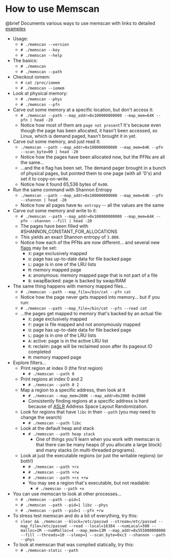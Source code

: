 How to use Memscan
==================

@brief Documents various ways to use memscan with links to 
       detailed [examples](examples/EXAMPLES.md)

- Usage:  
  - `# ./memscan --version`
  - `# ./memscan --key`
  - `# ./memscan --help`
- The basics:  
  - `# ./memscan`
  - `# ./memscan --path`
- Checkout iomem:  
  - `# cat /proc/iomem`
  - `# ./memscan --iomem`
- Look at physical memory:  
  - `# ./memscan --phys`
  - `# ./memscan --pfn`
- Carve out some memory at a specific location, but don't access it:
    - `# ./memscan --path --map_addr=0x100000000000 --map_mem=64K --pfn | head -20`
    - Notice how most of them are `page not present`?  It's because even though
      the page has been allocated, it hasn't been accessed, so Linux, which is
      demand paged, hasn't brought it in yet.
- Carve out some memory, and just read it:
    - `./memscan --path --map_addr=0x100000000000 --map_mem=64K --pfn --scan_byte=00 | head -20`
    - Notice how the pages have been allocated now, but the PFNs are all the same...
    - ...and the `0` flag has been set.  The demand pager brought in a bunch of
      physical pages, but pointed them to one page (with all '0's) and set it to
      copy-on-write.
    - Notice how it found 65,536 bytes of `0x00`.
- Run the same command with Shannon Entropy
    - `./memscan --path --map_addr=0x100000000000 --map_mem=64K --pfn --shannon | head -20`
    - Notice how all pages have `No entropy` -- all the values are the same
- Carve out some memory and write to it:
    - `# ./memscan --path --map_addr=0x100000000000 --map_mem=64K --pfn --shannon --fill | head -20`
    - The pages have been filled with #SHANNON_CONSTANT_FOR_ALLOCATIONS
    - This yields an exact Shannon entropy of `3.000`.
    - Notice how each of the PFNs are now different... and several new
      [flags](KEY.md) may be set:
        - `X`:   page exclusively mapped
        - `U`:   page has up-to-date data for file backed page
        - `L`:   page is in one of the LRU lists
        - `M`:   memory mapped page
        - `A`:   anonymous: memory mapped page that is not part of a file
        - `B`:   swapBacked: page is backed by swap/RAM
- The same thing happens with memory mapped files...
    - `# ./memscan --path --map_file=/bin/cat --pfn cat`
    - Notice how the page never gets mapped into memory... but if you run:
    - `# ./memscan --path --map_file=/bin/cat --pfn --read cat`
    - ...the pages get mapped to memory that's backed by an actual file:
        - `X`:   page exclusively mapped
        - `F`:   page is file mapped and not anonymously mapped
        - `U`:   page has up-to-date data for file backed page
        - `L`:   page is in one of the LRU lists
        - `A`:   active: page is in the active LRU list
        - `R`:   reclaim: page will be reclaimed soon after its pageout IO completed
        - `M`:   memory mapped page
- Explore filters...
    - Print region at index 0 (the first region)
        - `# ./memscan --path 0`
    - Print regions at index 0 and 2
        - `# ./memscan --path 0 2`
    - Map a region to a specific address, then look at it
        - `# ./memscan --map_mem=200K --map_addr=0x2000 0x2000`
        - Consistently finding regions at a specific address is hard because of
          [ASLR] Address Space Layout Randomization.
    - Look for regions that have `libc` in their `--path` (you may need to change the search)
        - `# ./memscan --path libc`
    - Look at the default heap and stack
        - `# ./memscan --path heap stack`
            - One of things you'll learn when you work with memscan is that there can
              be many heaps (if you allocate a large block) and many stacks (in multi-threaded
              programs).
    - Look at just the executable regions (or just the writable regions) (or both!)
        - `# ./memscan --path +rx`
        - `# ./memscan --path +rw`
        - `# ./memscan --path +rx +rw`
        - You may see a region that's executable, but not readable:
            - `# ./memscan --path +x`
- You can use memscan to look at other processes...
  - `# ./memscan --path --pid=1`
  - `# ./memscan --path --pid=1 libz --phys`
  - `# ./memscan --path --pid=1 --pfn +rw`
- To stress test memscan and do a bit of everything, try this:
    - `clear && ./memscan --block=/etc/passwd --stream=/etc/passwd --map_file=/etc/passwd --read --local=16384 --numLocal=500 --malloc=1M --numMalloc=4 --map_mem=13M --map_addr=0x555000000000 --fill --threads=10 --sleep=1 --scan_byte=0xc3 --shannon --path --phys`
- To look at memscan that was compiled statically, try this:
  - `# ./memscan-static --path`

[ASLR]: https://en.wikipedia.org/wiki/Address_space_layout_randomization
